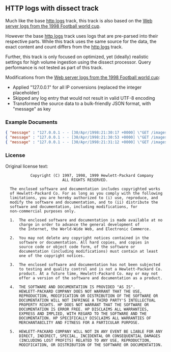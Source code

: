 ## HTTP logs with dissect track

Much like the base [http logs](https://github.com/elastic/rally-tracks/tree/master/http_logs) track, this track is also  based on the [Web server logs from the 1998 Football world cup](http://ita.ee.lbl.gov/html/contrib/WorldCup.html). 

However the base [http logs](https://github.com/elastic/rally-tracks/tree/master/http_logs) track uses logs that are pre-parsed into their respective parts. While this track uses the same source for the data, the exact content and count differs from the [http logs](https://github.com/elastic/rally-tracks/tree/master/http_logs) track.

Further, this track is only focused on optimized, yet (ideally) realistic settings for high volume ingestion using the dissect processor. Query performance is not tested as part of this track. 

Modifications from the [Web server logs from the 1998 Football world cup](http://ita.ee.lbl.gov/html/contrib/WorldCup.html): 

* Applied "127.0.0.1" for all IP conversions (replaced the integer placeholder)
* Skipped any log entry that would not result in valid UTF-8 encoding  
* Transformed the source data to a bulk-friendly JSON format, with "message" as key

### Example Documents

```json
{ "message" : "127.0.0.1 - - [30/Apr/1998:21:30:17 +0000] \"GET /images/hm_bg.jpg HTTP/1.0\" 200 -"}
{ "message" : "127.0.0.1 - - [30/Apr/1998:21:30:53 +0000] \"GET /images/hm_bg.jpg HTTP/1.0\" 200 -"}
{ "message" : "127.0.0.1 - - [30/Apr/1998:21:31:12 +0000] \"GET /images/hm_bg.jpg HTTP/1.0\" 200 -"}
```

### License

Original license text:

               Copyright (C) 1997, 1998, 1999 Hewlett-Packard Company
                             ALL RIGHTS RESERVED.
     
      The enclosed software and documentation includes copyrighted works
      of Hewlett-Packard Co. For as long as you comply with the following
      limitations, you are hereby authorized to (i) use, reproduce, and
      modify the software and documentation, and to (ii) distribute the
      software and documentation, including modifications, for
      non-commercial purposes only.
          
      1.  The enclosed software and documentation is made available at no
          charge in order to advance the general development of
          the Internet, the World-Wide Web, and Electronic Commerce.
     
      2.  You may not delete any copyright notices contained in the
          software or documentation. All hard copies, and copies in
          source code or object code form, of the software or
          documentation (including modifications) must contain at least
          one of the copyright notices.
     
      3.  The enclosed software and documentation has not been subjected
          to testing and quality control and is not a Hewlett-Packard Co.
          product. At a future time, Hewlett-Packard Co. may or may not
          offer a version of the software and documentation as a product.
      
      4.  THE SOFTWARE AND DOCUMENTATION IS PROVIDED "AS IS".
          HEWLETT-PACKARD COMPANY DOES NOT WARRANT THAT THE USE,
          REPRODUCTION, MODIFICATION OR DISTRIBUTION OF THE SOFTWARE OR
          DOCUMENTATION WILL NOT INFRINGE A THIRD PARTY'S INTELLECTUAL
          PROPERTY RIGHTS. HP DOES NOT WARRANT THAT THE SOFTWARE OR
          DOCUMENTATION IS ERROR FREE. HP DISCLAIMS ALL WARRANTIES,
          EXPRESS AND IMPLIED, WITH REGARD TO THE SOFTWARE AND THE
          DOCUMENTATION. HP SPECIFICALLY DISCLAIMS ALL WARRANTIES OF
          MERCHANTABILITY AND FITNESS FOR A PARTICULAR PURPOSE.
      
      5.  HEWLETT-PACKARD COMPANY WILL NOT IN ANY EVENT BE LIABLE FOR ANY
          DIRECT, INDIRECT, SPECIAL, INCIDENTAL OR CONSEQUENTIAL DAMAGES
          (INCLUDING LOST PROFITS) RELATED TO ANY USE, REPRODUCTION,
          MODIFICATION, OR DISTRIBUTION OF THE SOFTWARE OR DOCUMENTATION.
